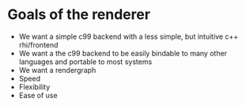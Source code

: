 # Goals of the renderer

- We want a simple c99 backend with a less simple, but intuitive c++ rhi/frontend  
- We want a the c99 backend to be easily bindable to many other languages and portable to most systems  
- We want a rendergraph  
- Speed
- Flexibility
- Ease of use
